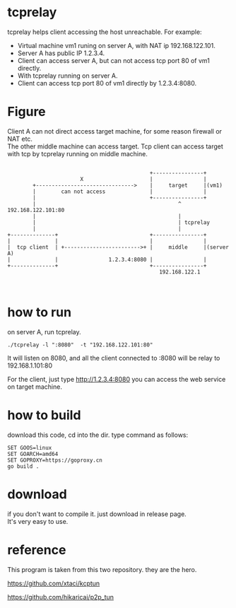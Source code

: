# tcprelay
tcprelay helps client accessing the host unreachable.
For example:  
- Virtual machine vm1 runing on server A, with NAT ip 192.168.122.101.  
- Server A has public IP 1.2.3.4.  
- Client can access server A, but can not access tcp port 80 of vm1 directly.  
- With tcprelay running on server A.  
- Client can access tcp port 80 of vm1 directly by 1.2.3.4:8080.  


# Figure
Client A can not direct access  target machine, for some reason firewall or NAT etc.  
The other middle machine can access target.
Tcp client can access target with tcp by tcprelay running on middle machine.

```
                                                
                                             +----------------+
                       X                     |                |
        +------------------------------->    |     target     |(vm1)
        |        can not access              |                |
        |                                    +----------------+
        |                                             ^  192.168.122.101:80
        |                                             |
        |                                             | tcprelay
        |                                             |
+--------------+                             +----------------+
|              |                             |                |
|  tcp client  | +------------------------>+ |     middle     |(server A)
|              |                1.2.3.4:8080 |                |
+--------------+                             +----------------+
                                                192.168.122.1



```
# how to run 
on server A, run tcprelay.  
```
./tcprelay -l ":8080"  -t "192.168.122.101:80"
```
It will listen on 8080, and all the client connected to :8080  will be relay to 192.168.1.101:80 

For the client, just  type  http://1.2.3.4:8080   you can access the web service on target machine.


# how to build  
download this code, cd into the dir.
type command as follows:  
```
SET GOOS=linux
SET GOARCH=amd64
SET GOPROXY=https://goproxy.cn
go build .
```


# download 
if you don't want to compile it. just download in release page.  
It's very easy to use.



# reference
This program is taken from this two repository. they are the hero.

https://github.com/xtaci/kcptun 

https://github.com/hikaricai/p2p_tun 



